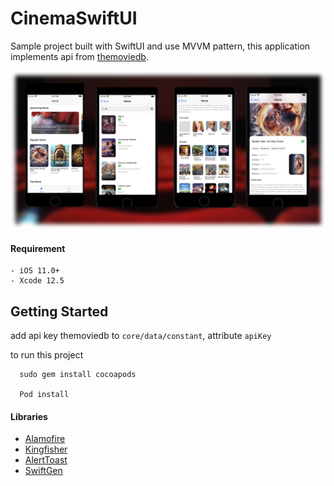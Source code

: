 # CinemaSwiftUI

Sample project built with SwiftUI and use MVVM pattern, this application implements api from [themoviedb](http://themoviedb.org).

<p><img src="image.png" width="1257"></p>

#### Requirement
```
- iOS 11.0+
- Xcode 12.5
```

## Getting Started
add api key themoviedb to `core/data/constant`, attribute `apiKey`

to run this project

```
  sudo gem install cocoapods

  Pod install

```


#### Libraries

* [Alamofire](https://cocoapods.org/pods/Alamofire)
* [Kingfisher](https://cocoapods.org/pods/kingfisher)
* [AlertToast](https://cocoapods.org/pods/AlertToast)
* [SwiftGen](https://github.com/SwiftGen/SwiftGen)
